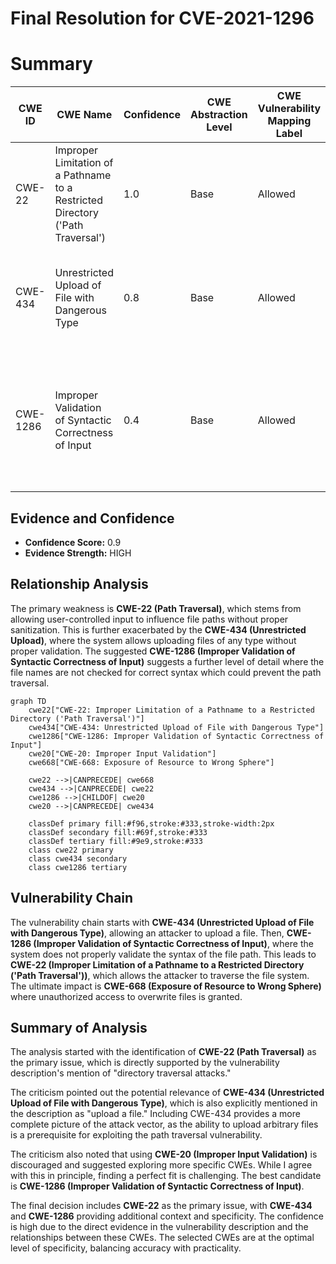 # Final Resolution for CVE-2021-1296

# Summary
| CWE ID | CWE Name | Confidence | CWE Abstraction Level | CWE Vulnerability Mapping Label | CWE-Vulnerability Mapping Notes |
|---|---|---|---|---|---|
| CWE-22 | Improper Limitation of a Pathname to a Restricted Directory ('Path Traversal') | 1.0 | Base | Allowed | The primary weakness is path traversal due to **insufficient input validation**. |
| CWE-434 | Unrestricted Upload of File with Dangerous Type | 0.8 | Base | Allowed | The ability to upload arbitrary files without restriction contributes to the exploitability. |
| CWE-1286 | Improper Validation of Syntactic Correctness of Input | 0.4 | Base | Allowed | A more specific type of input validation error may be present. Validate well-formedness of pathname syntax. |

## Evidence and Confidence

*   **Confidence Score:** 0.9
*   **Evidence Strength:** HIGH

## Relationship Analysis
The primary weakness is **CWE-22 (Path Traversal)**, which stems from allowing user-controlled input to influence file paths without proper sanitization. This is further exacerbated by the **CWE-434 (Unrestricted Upload)**, where the system allows uploading files of any type without proper validation. The suggested **CWE-1286 (Improper Validation of Syntactic Correctness of Input)** suggests a further level of detail where the file names are not checked for correct syntax which could prevent the path traversal.

```mermaid
graph TD
    cwe22["CWE-22: Improper Limitation of a Pathname to a Restricted Directory ('Path Traversal')"]
    cwe434["CWE-434: Unrestricted Upload of File with Dangerous Type"]
    cwe1286["CWE-1286: Improper Validation of Syntactic Correctness of Input"]
    cwe20["CWE-20: Improper Input Validation"]
    cwe668["CWE-668: Exposure of Resource to Wrong Sphere"]
    
    cwe22 -->|CANPRECEDE| cwe668
    cwe434 -->|CANPRECEDE| cwe22
    cwe1286 -->|CHILDOF| cwe20
    cwe20 -->|CANPRECEDE| cwe434

    classDef primary fill:#f96,stroke:#333,stroke-width:2px
    classDef secondary fill:#69f,stroke:#333
    classDef tertiary fill:#9e9,stroke:#333
    class cwe22 primary
    class cwe434 secondary
    class cwe1286 tertiary
```

## Vulnerability Chain
The vulnerability chain starts with **CWE-434 (Unrestricted Upload of File with Dangerous Type)**, allowing an attacker to upload a file. Then, **CWE-1286 (Improper Validation of Syntactic Correctness of Input)**, where the system does not properly validate the syntax of the file path. This leads to **CWE-22 (Improper Limitation of a Pathname to a Restricted Directory ('Path Traversal'))**, which allows the attacker to traverse the file system. The ultimate impact is **CWE-668 (Exposure of Resource to Wrong Sphere)** where unauthorized access to overwrite files is granted.

## Summary of Analysis
The analysis started with the identification of **CWE-22 (Path Traversal)** as the primary issue, which is directly supported by the vulnerability description's mention of "directory traversal attacks."

The criticism pointed out the potential relevance of **CWE-434 (Unrestricted Upload of File with Dangerous Type)**, which is also explicitly mentioned in the description as "upload a file." Including CWE-434 provides a more complete picture of the attack vector, as the ability to upload arbitrary files is a prerequisite for exploiting the path traversal vulnerability.

The criticism also noted that using **CWE-20 (Improper Input Validation)** is discouraged and suggested exploring more specific CWEs. While I agree with this in principle, finding a perfect fit is challenging. The best candidate is **CWE-1286 (Improper Validation of Syntactic Correctness of Input)**.

The final decision includes **CWE-22** as the primary issue, with **CWE-434** and **CWE-1286** providing additional context and specificity. The confidence is high due to the direct evidence in the vulnerability description and the relationships between these CWEs. The selected CWEs are at the optimal level of specificity, balancing accuracy with practicality.